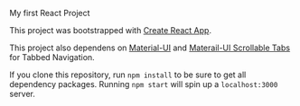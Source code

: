 My first React Project

This project was bootstrapped with [Create React App](https://github.com/facebookincubator/create-react-app).

This project also dependens on [Material-UI](http://www.material-ui.com/#/) and
[Materail-UI Scrollable Tabs](https://github.com/STORIS/material-ui-scrollable-tabs) for Tabbed Navigation.

If you clone this repository, run `npm install` to be sure to get all dependency packages.
Running `npm start` will spin up a `localhost:3000` server. 
